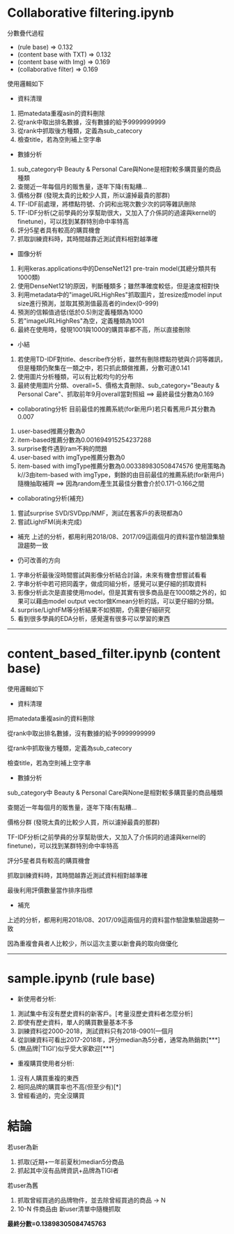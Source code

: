 # Collaborative filtering.ipynb

分數疊代過程
- (rule base) => 0.132
- (content base with TXT) => 0.132
- (content base with Img) => 0.169
- (collaborative filter) => 0.169

使用邏輯如下

- 資料清理
1. 把matedata重複asin的資料刪除
2. 從rank中取出排名數據，沒有數據的給予9999999999
3. 從rank中抓取後方種類，定義為sub_catecory
4. 檢查title，若為空則補上空字串

- 數據分析
1. sub_category中 Beauty & Personal Care與None是相對較多購買量的商品種類
2. 查閱近一年每個月的販售量，逐年下降(有點糟...
3. 價格分群 (發現太貴的比較少人買，所以濾掉最貴的那群)
4. TF-IDF前處理，將標點符號、介詞和出現次數少次的詞等雜訊刪除
5. TF-IDF分析(之前學員的分享幫助很大，又加入了介係詞的過濾與kernel的finetune)，可以找到某群特別命中率特高 
6. 評分5星者具有較高的購買機會
7. 抓取訓練資料時，其時間越靠近測試資料相對越準確

- 圖像分析
1. 利用keras.applications中的DenseNet121 pre-train model(其總分類共有1000類)
2. 使用DenseNet121的原因，判斷種類多；雖然準確度較低，但是速度相對快
3. 利用metadata中的"imageURLHighRes"抓取圖片，並resize成model input size進行預測，並取其預測值最高者的index(0-999)
4. 預測的信賴值過低(低於0.5)則定義種類為1000
5. 若"imageURLHighRes"為空，定義種類為1001
6. 最終在使用時，發現1001與1000的購買率都不高，所以直接刪除

- 小結
1. 若使用TD-IDF對title、describe作分析，雖然有刪除標點符號與介詞等雜訊，但是種類仍聚集在一類之中，若只抓此類做推薦，分數可達0.141
2. 使用圖片分析種類，可以有比較均勻的分布
3. 最終使用圖片分類、overall=5、價格太貴刪除、sub_category="Beauty & Personal Care"、抓取前年9月overall當對照組
  ==> 最終最佳分數為0.169

- collaborating分析
目前最佳的推薦系統(for新用戶)若只看舊用戶其分數為0.007

1. user-based推薦分數為0
2. item-based推薦分數為0.001694915254237288
3. surprise套件遇到ram不夠的問題
3. user-based with imgType推薦分數為0
4. item-based with imgType推薦分數為0.003389830508474576
使用策略為k//3由item-based with imgType，剩餘的由目前最佳的推薦系統(for新用戶)隨機抽取補齊
  ==> 因為random產生其最佳分數會介於0.171-0.166之間

- collaborating分析(補充)
1. 嘗試surprise SVD/SVDpp/NMF，測試在舊客戶的表現都為0
2. 嘗試LightFM(尚未完成)

- 補充
上述的分析，都用利用2018/08、2017/09這兩個月的資料當作驗證集驗證趨勢一致

- 仍可改善的方向
1. 字串分析最後沒時間嘗試與影像分析結合討論，未來有機會想嘗試看看
2. 字串分析中若可把同義字，做成同組分析，感覺可以更仔細的抓取資料
3. 影像分析此次是直接使用model，但是其實有很多商品是在1000類之外的，如果可以藉由model output vector做Kmean分析的話，可以更仔細的分類。
4. surprise/LightFM等分析結果不如預期，仍需要仔細研究
5. 看到很多學員的EDA分析，感覺還有很多可以學習的東西

-----------------

# content_based_filter.ipynb (content base)

使用邏輯如下
- 資料清理

把matedata重複asin的資料刪除

從rank中取出排名數據，沒有數據的給予9999999999

從rank中抓取後方種類，定義為sub_catecory

檢查title，若為空則補上空字串

- 數據分析

sub_category中 Beauty & Personal Care與None是相對較多購買量的商品種類

查閱近一年每個月的販售量，逐年下降(有點糟...

價格分群 (發現太貴的比較少人買，所以濾掉最貴的那群)

TF-IDF分析(之前學員的分享幫助很大，又加入了介係詞的過濾與kernel的finetune)，可以找到某群特別命中率特高 

評分5星者具有較高的購買機會

抓取訓練資料時，其時間越靠近測試資料相對越準確

最後利用評價數量當作排序指標

 - 補充

上述的分析，都用利用2018/08、2017/09這兩個月的資料當作驗證集驗證趨勢一致

因為重複會員者人比較少，所以這次主要以新會員的取向做優化

-----------------

# sample.ipynb (rule base)

- 新使用者分析:
1. 測試集中有沒有歷史資料的新客戶。[考量沒歷史資料者怎麼分析]
2. 即使有歷史資料，單人的購買數量基本不多
3. 訓練資料從2000-2018，測試資料只有2018-0901(一個月
4. 從訓練資料可看出2017-2018年，評分median為5分者，通常為熱銷款[***]
5. (無品牌|'TIGI')似乎受大家歡迎[***]

- 重複購買使用者分析:
1. 沒有人購買重複的東西
2. 相同品牌的購買率也不高(但至少有)[*]
3. 曾經看過的，完全沒購買


# 結論

若user為新
1. 抓取(近期+一年前夏秋)median5分商品
2. 抓起其中沒有品牌資訊+品牌為TIGI者

若user為舊
1. 抓取曾經買過的品牌物件，並去除曾經買過的商品 -> N
2. 10-N 件商品由 新user清單中隨機抓取

**最終分數=0.13898305084745763**

